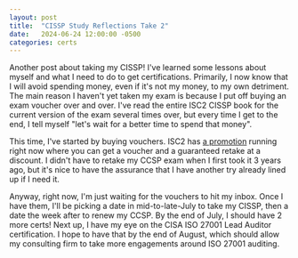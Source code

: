 ```yaml
---
layout: post
title:  "CISSP Study Reflections Take 2"
date:   2024-06-24 12:00:00 -0500
categories: certs
---
```

Another post about taking my CISSP! I've learned some lessons about myself and what I need to do to get certifications. Primarily, I now know that I will avoid spending money, even if it's not my money, to my own detriment. The main reason I haven't yet taken my exam is because I put off buying an exam voucher over and over. I've read the entire ISC2 CISSP book for the current version of the exam several times over, but every time I get to the end, I tell myself "let's wait for a better time to spend that money".

This time, I've started by buying vouchers. ISC2 has [a promotion](https://www.isc2.org/landing/exam-peace-of-mind) running right now where you can get a voucher and a guaranteed retake at a discount. I didn't have to retake my CCSP exam when I first took it 3 years ago, but it's nice to have the assurance that I have another try already lined up if I need it.

Anyway, right now, I'm just waiting for the vouchers to hit my inbox. Once I have them, I'll be picking a date in mid-to-late-July to take my CISSP, then a date the week after to renew my CCSP. By the end of July, I should have 2 more certs! Next up, I have my eye on the CISA ISO 27001 Lead Auditor certification. I hope to have that by the end of August, which should allow my consulting firm to take more engagements around ISO 27001 auditing.
